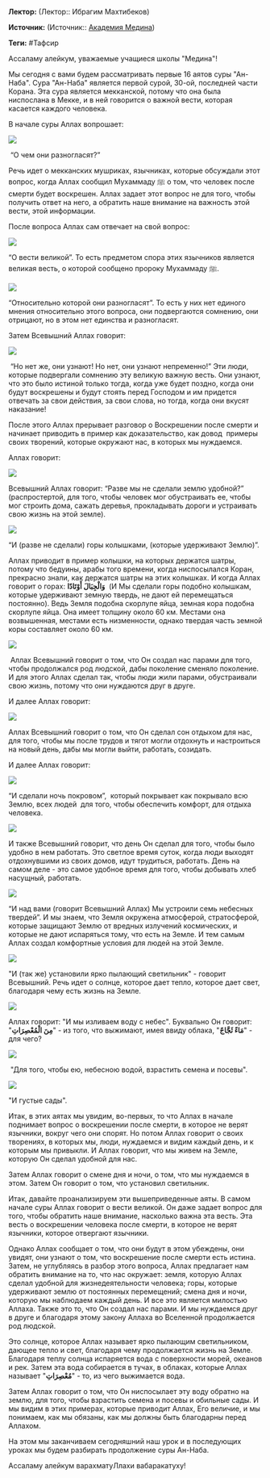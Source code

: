 **Лектор:** (Лектор:: Ибрагим Махтибеков)

**Источник:** (Источник:: [Академия Медина](https://web.medinaschool.org/school/))

**Теги:** #Тафсир

Ассаламу алейкум, уважаемые учащиеся школы "Медина"!


Мы сегодня с вами будем рассматривать первые 16 аятов суры "Ан-Наба". Сура "Ан-Наба" является первой сурой, 30-ой, последней части Корана. Эта сура является мекканской, потому что она была ниспослана в Мекке, и в ней говорится о важной вести, которая касается каждого человека.


В начале суры Аллах вопрошает:


![](https://medinaschool.org/files/images/2020/04/39f0330fe734f8207dbffc9e399e6160.png)


 “О чем они разногласят?”


Речь идет о мекканских мушриках, язычниках, которые обсуждали этот вопрос, когда Аллах сообщил Мухаммаду ﷺ о том, что человек после смерти будет воскрешен. Аллах задает этот вопрос не для того, чтобы получить ответ на него, а обратить наше внимание на важность этой вести, этой информации.


После вопроса Аллах сам отвечает на свой вопрос:


![](https://medinaschool.org/files/images/2020/04/4ab485558c8ce410437f27b9e37a64fd.png)


“О вести великой”. То есть предметом спора этих язычников является великая весть, о которой сообщено пророку Мухаммаду ﷺ.


![](https://medinaschool.org/files/images/2020/04/7fcc194798c179145fa9695c18d1bd27.png)


“Относительно которой они разногласят”. То есть у них нет единого мнения относительно этого вопроса, они подвергаются сомнению, они отрицают, но в этом нет единства и разногласят.


Затем Всевышний Аллах говорит:


![](https://medinaschool.org/files/images/2020/04/503f794d00a20a43b93e19101551c6da.png)


 “Но нет же, они узнают! Но нет, они узнают непременно!” Эти люди, которые подвергали сомнению эту великую важную весть. Они узнают, что это было истиной только тогда, когда уже будет поздно, когда они будут воскрешены и будут стоять перед Господом и им придется отвечать за свои действия, за свои слова, но тогда, когда они вкусят наказание!


После этого Аллах прерывает разговор о Воскрешении после смерти и начинает приводить в пример как доказательство, как довод  примеры своих творений, которые окружают нас, в которых мы нуждаемся.


Аллах говорит:


![](https://medinaschool.org/files/images/2020/04/b596e9026bef1900d365a16d081152b0.png)


Всевышний Аллах говорит: “Разве мы не сделали землю удобной?” (распростертой, для того, чтобы человек мог обустраивать ее, чтобы мог строить дома, сажать деревья, прокладывать дороги и устраивать свою жизнь на этой земле).


![](https://medinaschool.org/files/images/2020/04/fc0b0916224a0f5738dcb5098da28000.png)


“И (разве не сделали) горы колышками, (которые удерживают Землю)”.


Аллах приводит в пример колышки, на которых держатся шатры, потому что бедуины, арабы того времени, когда ниспосылался Коран, прекрасно знали, как держатся шатры на этих колышках. И когда Аллах говорит о горах: **وَالْجِبَالَ أَوْتَادًا**  (И Мы сделали горы подобно колышкам, которые удерживают земную твердь, не дают ей перемещаться постоянно). Ведь Земля подобна скорлупе яйца, земная кора подобна скорлупе яйца. Она имеет толщину около 60 км. Местами она возвышенная, местами есть низменности, однако твердая часть земной коры составляет около 60 км.


![](https://medinaschool.org/files/images/2020/04/285608a9b4f9423577d1fdbe5720bdea.png)


 Аллах Всевышний говорит о том, что Он создал нас парами для того, чтобы продолжался род людской, дабы поколение сменяло поколение. И для этого Аллах сделал так, чтобы люди жили парами, обустраивали свою жизнь, потому что они нуждаются друг в друге.


И далее Аллах говорит:


![](https://medinaschool.org/files/images/2020/04/353d2cc174ee8e596dffc6072b1eb89e.png)


Аллах Всевышний говорит о том, что Он сделал сон отдыхом для нас, для того, чтобы мы после трудов и тягот могли отдохнуть и настроиться на новый день, дабы мы могли выйти, работать, созидать.


И далее Аллах говорит:


![](https://medinaschool.org/files/images/2020/04/7d6f76f2ce1a7d6cdf17a5ab6884b571.png)


“И сделали ночь покровом”,  который покрывает как покрывало всю Землю, всех людей  для того, чтобы обеспечить комфорт, для отдыха человека.


![](https://medinaschool.org/files/images/2020/04/f254857b41b68113436166769aa2e5bc.png)


И также Всевышний говорит, что день Он сделал для того, чтобы было удобно в нем работать. Это светлое время суток, когда люди выходят отдохнувшими из своих домов, идут трудиться, работать. День на самом деле - это самое удобное время для того, чтобы добывать хлеб насущный, работать.


![](https://medinaschool.org/files/images/2020/04/213384615e2584ca04563cfe1d060e5a.png)


“И над вами (говорит Всевышний Аллах) Мы устроили семь небесных твердей”. И мы знаем, что Земля окружена атмосферой, стратосферой, которые защищают Землю от вредных излучений космических, и которые не дают испаряться тому, что есть на Земле. И тем самым Аллах создал комфортные условия для людей на этой Земле.


![](https://medinaschool.org/files/images/2020/04/fa4455846053426c501b1942ed572f1f.png)


"И (так же) установили ярко пылающий светильник" - говорит Всевышний. Речь идет о солнце, которое дает тепло, которое дает свет, благодаря чему есть жизнь на Земле.


![](https://medinaschool.org/files/images/2020/04/1fe91b0e6e79c122def7758a630a22a0.png)


Аллах говорит: "И мы изливаем воду с небес". Буквально Он говорит: "**مِنَ الْمُعْصِرَاتِ**" - из того, что выжимают, имея ввиду облака, "**مَاءً ثَجَّاجً**" - для чего?


![](https://medinaschool.org/files/images/2020/04/1cc23f116931d84d8bc8b4bcded72d0f.png)


 "Для того, чтобы ею, небесною водой, взрастить семена и посевы".


![](https://medinaschool.org/files/images/2020/04/911d178ebcdec8be015fb1440f56fed8.png)


"И густые сады".


Итак, в этих аятах мы увидим, во-первых, то что Аллах в начале поднимает вопрос о воскрешении после смерти, в которое не верят язычники, вокруг чего они спорят. Но потом Аллах говорит о своих творениях, в которых мы, люди, нуждаемся и видим каждый день, и к которым мы привыкли. И Аллах говорит, что мы живем на Земле, которую Он сделал удобной для нас.


Затем Аллах говорит о смене дня и ночи, о том, что мы нуждаемся в этом. Затем Он говорит о том, что установил светильник.


Итак, давайте проанализируем эти вышеприведенные аяты. В самом начале суры Аллах говорит о вести великой. Он даже задает вопрос для того, чтобы обратить наше внимание, насколько важна эта весть. Эта весть о воскрешении человека после смерти, в которое не верят язычники, которое отвергают язычники.


Однако Аллах сообщает о том, что они будут в этом убеждены, они увидят, они узнают о том, что воскрешение после смерти есть истина. Затем, не углубляясь в разбор этого вопроса, Аллах предлагает нам обратить внимание на то, что нас окружает: земля, которую Аллах сделал удобной для жизнедеятельности человека; горы, которые удерживают землю от постоянных перемещений; смена дня и ночи, которую мы наблюдаем каждый день. И все это является милостью Аллаха. Также это то, что Он создал нас парами. И мы нуждаемся друг в друге и благодаря этому закону Аллаха во Вселенной продолжается род людской.


Это солнце, которое Аллах называет ярко пылающим светильником, дающее тепло и свет, благодаря чему продолжается жизнь на Земле. Благодаря теплу солнца испаряется вода с поверхности морей, океанов и рек. Затем эта вода собирается в тучах, в облаках, которые Аллах называет "**مُعْصِرَاتِ**" - то, из чего выжимается вода.


Затем Аллах говорит о том, что Он ниспосылает эту воду обратно на землю, для того, чтобы взрастить семена и посевы и обильные сады. И мы видим в этих примерах, которые приводит Аллах, Его величие, и мы понимаем, как мы обязаны, как мы должны быть благодарны перед Аллахом.


На этом мы заканчиваем сегодняшний наш урок и в последующих уроках мы будем разбирать продолжение суры Ан-Наба.


Ассаламу алейкум варахматуЛлахи вабаракатуху!

